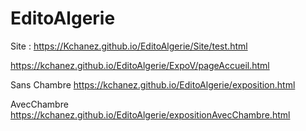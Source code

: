 # EditoAlgerie


Site :  https://Kchanez.github.io/EditoAlgerie/Site/test.html

https://kchanez.github.io/EditoAlgerie/ExpoV/pageAccueil.html

Sans Chambre
https://kchanez.github.io/EditoAlgerie/exposition.html

AvecChambre
https://kchanez.github.io/EditoAlgerie/expositionAvecChambre.html
